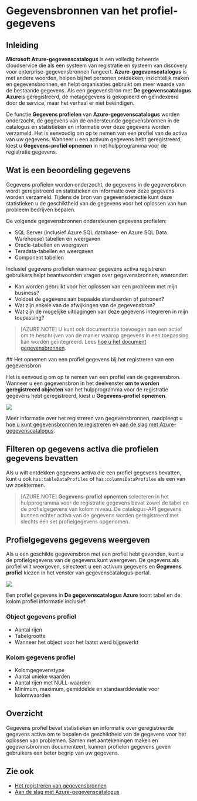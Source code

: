 <properties
    pageTitle="Hoe u gegevens van de gegevensbronnen-profiel"
    description="Hoe kan ik artikel markering het opnemen van de tabel en kolom niveau gegevens profielen tijdens het registreren van gegevensbronnen in de catalogus van Azure-gegevens en het gebruik van gegevens profielen voor meer informatie over gegevensbronnen."
    services="data-catalog"
    documentationCenter=""
    authors="spelluru"
    manager="NA"
    editor=""
    tags=""/>
<tags
    ms.service="data-catalog"
    ms.devlang="NA"
    ms.topic="article"
    ms.tgt_pltfrm="NA"
    ms.workload="data-catalog"
    ms.date="09/13/2016"
    ms.author="spelluru"/>

# <a name="data-profile-data-sources"></a>Gegevensbronnen van het profiel-gegevens

## <a name="introduction"></a>Inleiding

**Microsoft Azure-gegevenscatalogus** is een volledig beheerde cloudservice die als een systeem van registratie en systeem van discovery voor enterprise-gegevensbronnen fungeert. **Azure-gegevenscatalogus** is met andere woorden, helpen bij het personen ontdekken, inzichtelijk maken en gegevensbronnen, en helpt organisaties gebruikt om meer waarde van de bestaande gegevens. Als een gegevensbron met **De gegevenscatalogus Azure**is geregistreerd, de metagegevens is gekopieerd en geïndexeerd door de service, maar het verhaal er niet beëindigen.

De functie **Gegevens profielen** van **Azure-gegevenscatalogus** worden onderzocht, de gegevens van de ondersteunde gegevensbronnen in de catalogus en statistieken en informatie over deze gegevens worden verzameld. Het is eenvoudig om op te nemen van een profiel van de activa van uw gegevens. Wanneer u een activum gegevens hebt geregistreerd, kiest u **Gegevens-profiel opnemen** in het hulpprogramma voor de registratie gegevens.

## <a name="what-is-data-profiling"></a>Wat is een beoordeling gegevens

Gegevens profielen worden onderzocht, de gegevens in de gegevensbron wordt geregistreerd en statistieken en informatie over deze gegevens worden verzameld. Tijdens de bron van gegevensdetectie kunt deze statistieken u de geschiktheid van de gegevens voor het oplossen van hun probleem bedrijven bepalen.

<!-- In [How to discover data sources](data-catalog-how-to-discover.md), you learn about **Azure Data Catalog's** extensive search capabilities including searching for data assets that have a profile. See [How to include a data profile when registering a data source](#howto). -->

De volgende gegevensbronnen ondersteunen gegevens profielen:

- SQL Server (inclusief Azure SQL database- en Azure SQL Data Warehouse) tabellen en weergaven
- Oracle-tabellen en weergaven
- Teradata-tabellen en weergaven
- Component tabellen

Inclusief gegevens profielen wanneer gegevens activa registreren gebruikers helpt beantwoorden vragen over gegevensbronnen, waaronder:

-   Kan worden gebruikt voor het oplossen van een probleem met mijn business?
-   Voldoet de gegevens aan bepaalde standaarden of patronen?
-   Wat zijn enkele van de afwijkingen van de gegevensbron?
-   Wat zijn de mogelijke uitdagingen van deze gegevens integreren in mijn toepassing?

> [AZURE.NOTE] U kunt ook documentatie toevoegen aan een actief om te beschrijven van de manier waarop gegevens in een toepassing kan worden geïntegreerd. Lees [hoe u het document gegevensbronnen](data-catalog-how-to-documentation.md).


<a name="howto"/>
## <a name="how-to-include-a-data-profile-when-registering-a-data-source"></a>Het opnemen van een profiel gegevens bij het registreren van een gegevensbron

Het is eenvoudig om op te nemen van een profiel van de gegevensbron. Wanneer u een gegevensbron in het deelvenster **om te worden geregistreerd objecten** van het hulpprogramma voor de registratie gegevens hebt geregistreerd, kiest u **Gegevens-profiel opnemen**.

![](media\data-catalog-data-profile\data-catalog-register-profile.png)

Meer informatie over het registreren van gegevensbronnen, raadpleegt u [hoe u kunt gegevensbronnen te registreren](data-catalog-how-to-register.md) en [aan de slag met Azure-gegevenscatalogus](data-catalog-get-started.md).


## <a name="filtering-on-data-assets-that-include-data-profiles"></a>Filteren op gegevens activa die profielen gegevens bevatten
Als u wilt ontdekken gegevens activa die een profiel gegevens bevatten, kunt u ook `has:tableDataProfiles` of `has:columnsDataProfiles` als een van uw zoektermen.

> [AZURE.NOTE] **Gegevens-profiel opnemen** selecteren in het hulpprogramma voor de registratie gegevens bevat zowel de tabel en de profielgegevens van kolom niveau. De catalogus-API gegevens kunnen echter activa van de gegevens worden geregistreerd met slechts één set profielgegevens opgenomen.

## <a name="viewing-data-profile-information"></a>Profielgegevens gegevens weergeven

Als u een geschikte gegevensbron met een profiel hebt gevonden, kunt u de profielgegevens van de gegevens kunt weergeven. De gegevens als profiel wilt weergeven, selecteert u een activum gegevens en **Gegevens profiel** kiezen in het venster van gegevenscatalogus-portal.

![](media\data-catalog-data-profile\data-catalog-view.png)

Een profiel gegevens in **De gegevenscatalogus Azure** toont tabel en de kolom profiel informatie inclusief:

### <a name="object-data-profile"></a>Object gegevens profiel

-   Aantal rijen
-   Tabelgrootte
-   Wanneer het object voor het laatst werd bijgewerkt

### <a name="column-data-profile"></a>Kolom gegevens profiel

- Kolomgegevenstype
- Aantal unieke waarden
- Aantal rijen met NULL-waarden
- Minimum, maximum, gemiddelde en standaarddeviatie voor kolomwaarden

## <a name="summary"></a>Overzicht
Gegevens profiel bevat statistieken en informatie over geregistreerde gegevens activa om te bepalen de geschiktheid van de gegevens voor het oplossen van problemen. Samen met aantekeningen maken en gegevensbronnen documenteert, kunnen profielen gegevens geven gebruikers een beter begrip van uw gegevens.


## <a name="see-also"></a>Zie ook
-   [Het registreren van gegevensbronnen](data-catalog-how-to-register.md)
-   [Aan de slag met Azure-gegevenscatalogus](data-catalog-get-started.md)
